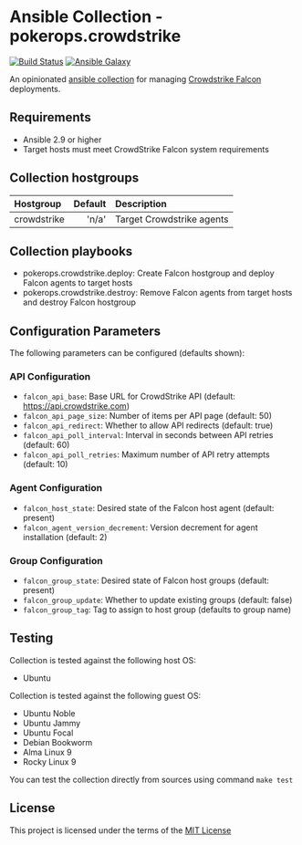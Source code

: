 # Ansible Collection - pokerops.crowdstrike

[![Build Status](https://github.com/nephelaiio/ansible-collection-libvirt/actions/workflows/libvirt.yml/badge.svg)](https://github.com/nephelaiio/ansible-collection-libvirt/actions/wofklows/libvirt.yml)
[![Ansible Galaxy](http://img.shields.io/badge/ansible--galaxy-nephelaiio.libvirt-blue.svg)](https://galaxy.ansible.com/ui/repo/published/nephelaiio/libvirt/)

An opinionated [ansible collection](https://galaxy.ansible.com/ui/repo/published/pokerops/crowdstrike/) for managing [Crowdstrike Falcon](https://www.crowdstrike.com/platform/) deployments.

## Requirements

- Ansible 2.9 or higher
- Target hosts must meet CrowdStrike Falcon system requirements

## Collection hostgroups

| Hostgroup   | Default | Description               |
| :---------- | ------: | :------------------------ |
| crowdstrike |   'n/a' | Target Crowdstrike agents |

## Collection playbooks

- pokerops.crowdstrike.deploy: Create Falcon hostgroup and deploy Falcon agents to target hosts
- pokerops.crowdstrike.destroy: Remove Falcon agents from target hosts and destroy Falcon hostgroup

## Configuration Parameters

The following parameters can be configured (defaults shown):

### API Configuration

- `falcon_api_base`: Base URL for CrowdStrike API (default: https://api.crowdstrike.com)
- `falcon_api_page_size`: Number of items per API page (default: 50)
- `falcon_api_redirect`: Whether to allow API redirects (default: true)
- `falcon_api_poll_interval`: Interval in seconds between API retries (default: 60)
- `falcon_api_poll_retries`: Maximum number of API retry attempts (default: 10)

### Agent Configuration

- `falcon_host_state`: Desired state of the Falcon host agent (default: present)
- `falcon_agent_version_decrement`: Version decrement for agent installation (default: 2)

### Group Configuration

- `falcon_group_state`: Desired state of Falcon host groups (default: present)
- `falcon_group_update`: Whether to update existing groups (default: false)
- `falcon_group_tag`: Tag to assign to host group (defaults to group name)

## Testing

Collection is tested against the following host OS:

- Ubuntu

Collection is tested against the following guest OS:

- Ubuntu Noble
- Ubuntu Jammy
- Ubuntu Focal
- Debian Bookworm
- Alma Linux 9
- Rocky Linux 9

You can test the collection directly from sources using command `make test`

## License

This project is licensed under the terms of the [MIT License](/LICENSE)
